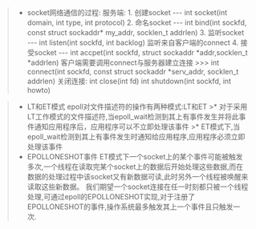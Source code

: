 >* socket网络通信的过程:
    服务端:
    1. 创建socket --- int socket(int domain, int type, int protocol)
    2. 命名socket --- int bind(int sockfd, const struct sockaddr* my_addr, socklen_t addrlen)
    3. 监听socket --- int listen(int sockfd, int backlog) 监听来自客户端的connect
    4. 接受socket --- int accpet(int sockfd, struct sockaddr *addr,socklen_t *addrlen)
    客户端需要调用connect与服务器建立连接
    >>> int connect(int sockfd, const struct sockaddr *serv_addr, socklen_t addrlen)
    关闭连接:
    int close(int fd)
    int shutdown(int sockfd, int howto)

>* LT和ET模式
    epoll对文件描述符的操作有两种模式:LT和ET
    >* 对于采用LT工作模式的文件描述符,当epoll_wait检测到其上有事件发生并将此事件通知应用程序后，应用程序可以不立即处理该事件
    >* ET模式下,当epoll_wait检测到其上有事件发生时通知给应用程序,应用程序必须立即处理该事件
>* EPOLLONESHOT事件
    ET模式下一个socket上的某个事件可能被触发多次,一个线程在读取完某个socket上的数据后开始处理这些数据,而在数据的处理过程中该socket又有新数据可读,此时另外一个线程被唤醒来读取这些新数据。
    我们期望一个socket连接在任一时刻都只被一个线程处理,可通过epoll的EPOLLONESHOT实现,对于注册了EPOLLONESHOT的事件,操作系统最多触发其上一个事件且只触发一次.